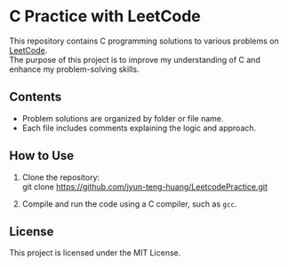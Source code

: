 # C Practice with LeetCode

This repository contains C programming solutions to various problems on [LeetCode](https://leetcode.com/).  
The purpose of this project is to improve my understanding of C and enhance my problem-solving skills.

## Contents

- Problem solutions are organized by folder or file name.
- Each file includes comments explaining the logic and approach.

## How to Use

1. Clone the repository:  
git clone https://github.com/jyun-teng-huang/LeetcodePractice.git

2. Compile and run the code using a C compiler, such as `gcc`.

## License

This project is licensed under the MIT License.
